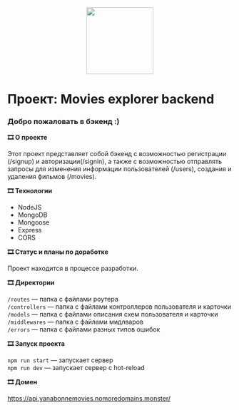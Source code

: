 <div align="center">
  <img src="https://media.giphy.com/media/sMKedUx9w9m8OGwXi6/giphy.gif" width="150"/>
</div>

# Проект: Movies explorer backend

### Добро пожаловать в бэкенд :)

**:film_strip: О проекте**

Этот проект представляет собой бэкенд с возможностью регистрации (/signup) и авторизации(/signin), а также с возможностью отправлять запросы для изменения информации пользователей (/users), создания и удаления фильмов (/movies).

**:film_strip: Технологии**

- NodeJS
- MongoDB
- Mongoose
- Express
- CORS

**:film_strip: Статус и планы по доработке**

Проект находится в процессе разработки.

**:film_strip: Директории**

`/routes` — папка с файлами роутера  
`/controllers` — папка с файлами контроллеров пользователя и карточки   
`/models` — папка с файлами описания схем пользователя и карточки  
`/middlewares` — папка с файлами мидлваров  
`/errors` — папка с файлами разных типов ошибок 

**:film_strip: Запуск проекта**

`npm run start` — запускает сервер   
`npm run dev` — запускает сервер с hot-reload

**:film_strip: Домен**

https://api.yanabonnemovies.nomoredomains.monster/
